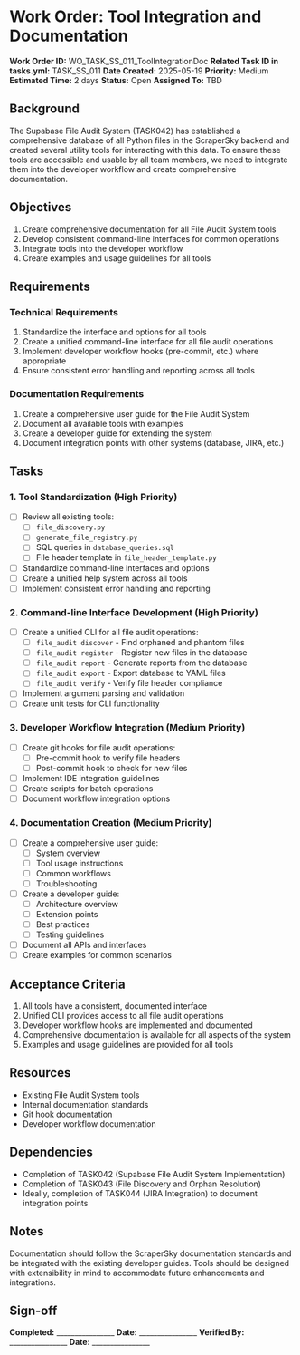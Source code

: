 # Work Order: Tool Integration and Documentation

**Work Order ID:** WO_TASK_SS_011_ToolIntegrationDoc
**Related Task ID in tasks.yml:** TASK_SS_011
**Date Created:** 2025-05-19
**Priority:** Medium
**Estimated Time:** 2 days
**Status:** Open
**Assigned To:** TBD

## Background

The Supabase File Audit System (TASK042) has established a comprehensive database of all Python files in the ScraperSky backend and created several utility tools for interacting with this data. To ensure these tools are accessible and usable by all team members, we need to integrate them into the developer workflow and create comprehensive documentation.

## Objectives

1. Create comprehensive documentation for all File Audit System tools
2. Develop consistent command-line interfaces for common operations
3. Integrate tools into the developer workflow
4. Create examples and usage guidelines for all tools

## Requirements

### Technical Requirements

1. Standardize the interface and options for all tools
2. Create a unified command-line interface for all file audit operations
3. Implement developer workflow hooks (pre-commit, etc.) where appropriate
4. Ensure consistent error handling and reporting across all tools

### Documentation Requirements

1. Create a comprehensive user guide for the File Audit System
2. Document all available tools with examples
3. Create a developer guide for extending the system
4. Document integration points with other systems (database, JIRA, etc.)

## Tasks

### 1. Tool Standardization (High Priority)

- [ ] Review all existing tools:
  - [ ] `file_discovery.py`
  - [ ] `generate_file_registry.py`
  - [ ] SQL queries in `database_queries.sql`
  - [ ] File header template in `file_header_template.py`
- [ ] Standardize command-line interfaces and options
- [ ] Create a unified help system across all tools
- [ ] Implement consistent error handling and reporting

### 2. Command-line Interface Development (High Priority)

- [ ] Create a unified CLI for all file audit operations:
  - [ ] `file_audit discover` - Find orphaned and phantom files
  - [ ] `file_audit register` - Register new files in the database
  - [ ] `file_audit report` - Generate reports from the database
  - [ ] `file_audit export` - Export database to YAML files
  - [ ] `file_audit verify` - Verify file header compliance
- [ ] Implement argument parsing and validation
- [ ] Create unit tests for CLI functionality

### 3. Developer Workflow Integration (Medium Priority)

- [ ] Create git hooks for file audit operations:
  - [ ] Pre-commit hook to verify file headers
  - [ ] Post-commit hook to check for new files
- [ ] Implement IDE integration guidelines
- [ ] Create scripts for batch operations
- [ ] Document workflow integration options

### 4. Documentation Creation (Medium Priority)

- [ ] Create a comprehensive user guide:
  - [ ] System overview
  - [ ] Tool usage instructions
  - [ ] Common workflows
  - [ ] Troubleshooting
- [ ] Create a developer guide:
  - [ ] Architecture overview
  - [ ] Extension points
  - [ ] Best practices
  - [ ] Testing guidelines
- [ ] Document all APIs and interfaces
- [ ] Create examples for common scenarios

## Acceptance Criteria

1. All tools have a consistent, documented interface
2. Unified CLI provides access to all file audit operations
3. Developer workflow hooks are implemented and documented
4. Comprehensive documentation is available for all aspects of the system
5. Examples and usage guidelines are provided for all tools

## Resources

- Existing File Audit System tools
- Internal documentation standards
- Git hook documentation
- Developer workflow documentation

## Dependencies

- Completion of TASK042 (Supabase File Audit System Implementation)
- Completion of TASK043 (File Discovery and Orphan Resolution)
- Ideally, completion of TASK044 (JIRA Integration) to document integration points

## Notes

Documentation should follow the ScraperSky documentation standards and be integrated with the existing developer guides. Tools should be designed with extensibility in mind to accommodate future enhancements and integrations.

## Sign-off

**Completed:** ________________
**Date:** ________________
**Verified By:** ________________
**Date:** ________________

